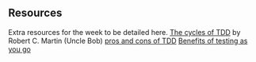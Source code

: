 ## Resources

Extra resources for the week to be detailed here. 
[The cycles of TDD](http://blog.cleancoder.com/uncle-bob/2014/12/17/TheCyclesOfTDD.html) by Robert C. Martin (Uncle Bob)
[pros and cons of TDD](http://codesolid.com/pros-and-cons-of-test-driven-development/)
[Benefits of testing as you go](http://codesolid.com/in-praise-of-100-test-coverage-or-how-i-made-my-code-smell-bad-to-martin-fowler/)
